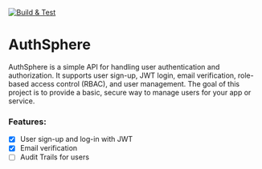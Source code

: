 [![Build & Test](https://github.com/mohitkumarsahni/authsphere/actions/workflows/action.yml/badge.svg)](https://github.com/mohitkumarsahni/authsphere/actions/workflows/action.yml)

# AuthSphere

AuthSphere is a simple API for handling user authentication and authorization. 
It supports user sign-up, JWT login, email verification, role-based access control (RBAC), and user management.
The goal of this project is to provide a basic, secure way to manage users for your app or service.

### Features:
- [x] User sign-up and log-in with JWT
- [x] Email verification
- [ ] Audit Trails for users
